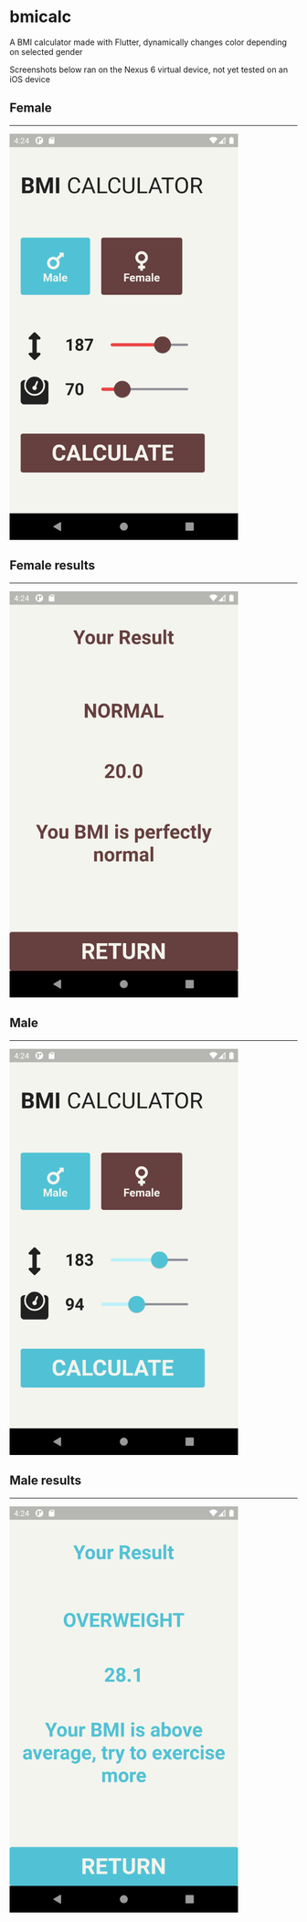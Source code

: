 # bmicalc

A BMI calculator made with Flutter, dynamically changes color depending on selected gender

Screenshots below ran on the Nexus 6 virtual device, not yet tested on an iOS device

<h2>Female</h2>
<hr>
<img src="screenshots/img1.png" alt="img1" width="400" />
<br>
<h2>Female results</h2>
<hr>
<img src="screenshots/img2.png" alt="img2" width="400" />
<br>
<h2>Male</h2>
<hr>
<img src="screenshots/img3.png" alt="img3" width="400" />
<br>
<h2>Male results</h2>
<hr>
<img src="screenshots/img4.png" alt="img4" width="400" />
